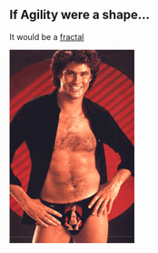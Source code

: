 ##  If Agility were a shape...

It would be a [fractal](http://dictionary.reference.com/browse/fractal)

<img class="fragment" src="img/repeat.gif"/>
